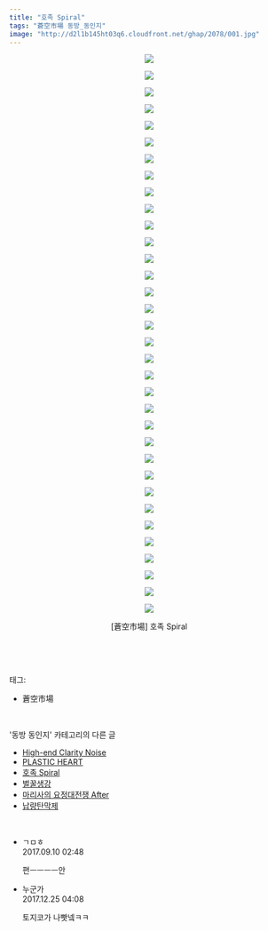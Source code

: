 ```yaml
---
title: "호족 Spiral"
tags: "蒼空市場 동방_동인지"
image: "http://d2l1b145ht03q6.cloudfront.net/ghap/2078/001.jpg"
---
```

<div class="article">
<p style="text-align: center; clear: none; float: none;"><img src="{{ site.imgserver1 }}/ghap/2078/001.jpg"/></p>
<p style="text-align: center; clear: none; float: none;"><img src="{{ site.imgserver1 }}/ghap/2078/002.jpg"/></p>
<p style="text-align: center; clear: none; float: none;"><img src="{{ site.imgserver1 }}/ghap/2078/003.jpg"/></p>
<p style="text-align: center; clear: none; float: none;"><img src="{{ site.imgserver1 }}/ghap/2078/004.jpg"/></p>
<p style="text-align: center; clear: none; float: none;"><img src="{{ site.imgserver1 }}/ghap/2078/005.jpg"/></p>
<p style="text-align: center; clear: none; float: none;"><img src="{{ site.imgserver1 }}/ghap/2078/006.jpg"/></p>
<p style="text-align: center; clear: none; float: none;"><img src="{{ site.imgserver1 }}/ghap/2078/007.jpg"/></p>
<p style="text-align: center; clear: none; float: none;"><img src="{{ site.imgserver1 }}/ghap/2078/008.jpg"/></p>
<p style="text-align: center; clear: none; float: none;"><img src="{{ site.imgserver1 }}/ghap/2078/009.jpg"/></p>
<p style="text-align: center; clear: none; float: none;"><img src="{{ site.imgserver1 }}/ghap/2078/010.jpg"/></p>
<p style="text-align: center; clear: none; float: none;"><img src="{{ site.imgserver1 }}/ghap/2078/011.jpg"/></p>
<p style="text-align: center; clear: none; float: none;"><img src="{{ site.imgserver1 }}/ghap/2078/012.jpg"/></p>
<p style="text-align: center; clear: none; float: none;"><img src="{{ site.imgserver1 }}/ghap/2078/013.jpg"/></p>
<p style="text-align: center; clear: none; float: none;"><img src="{{ site.imgserver1 }}/ghap/2078/014.jpg"/></p>
<p style="text-align: center; clear: none; float: none;"><img src="{{ site.imgserver1 }}/ghap/2078/015.jpg"/></p>
<p style="text-align: center; clear: none; float: none;"><img src="{{ site.imgserver1 }}/ghap/2078/016.jpg"/></p>
<p style="text-align: center; clear: none; float: none;"><img src="{{ site.imgserver1 }}/ghap/2078/017.jpg"/></p>
<p style="text-align: center; clear: none; float: none;"><img src="{{ site.imgserver1 }}/ghap/2078/018.jpg"/></p>
<p style="text-align: center; clear: none; float: none;"><img src="{{ site.imgserver1 }}/ghap/2078/019.jpg"/></p>
<p style="text-align: center; clear: none; float: none;"><img src="{{ site.imgserver1 }}/ghap/2078/020.jpg"/></p>
<p style="text-align: center; clear: none; float: none;"><img src="{{ site.imgserver1 }}/ghap/2078/021.jpg"/></p>
<p style="text-align: center; clear: none; float: none;"><img src="{{ site.imgserver1 }}/ghap/2078/022.jpg"/></p>
<p style="text-align: center; clear: none; float: none;"><img src="{{ site.imgserver1 }}/ghap/2078/023.jpg"/></p>
<p style="text-align: center; clear: none; float: none;"><img src="{{ site.imgserver1 }}/ghap/2078/024.jpg"/></p>
<p style="text-align: center; clear: none; float: none;"><img src="{{ site.imgserver1 }}/ghap/2078/025.jpg"/></p>
<p style="text-align: center; clear: none; float: none;"><img src="{{ site.imgserver1 }}/ghap/2078/026.jpg"/></p>
<p style="text-align: center; clear: none; float: none;"><img src="{{ site.imgserver1 }}/ghap/2078/027.jpg"/></p>
<p style="text-align: center; clear: none; float: none;"><img src="{{ site.imgserver1 }}/ghap/2078/028.jpg"/></p>
<p style="text-align: center; clear: none; float: none;"><img src="{{ site.imgserver1 }}/ghap/2078/029.jpg"/></p>
<p style="text-align: center; clear: none; float: none;"><img src="{{ site.imgserver1 }}/ghap/2078/030.jpg"/></p>
<p style="text-align: center; clear: none; float: none;"><img src="{{ site.imgserver1 }}/ghap/2078/031.jpg"/></p>
<p style="text-align: center; clear: none; float: none;"><img src="{{ site.imgserver1 }}/ghap/2078/032.jpg"/></p>
<p style="text-align: center; clear: none; float: none;"><img src="{{ site.imgserver1 }}/ghap/2078/033.jpg"/></p>
<p style="text-align: center; clear: none; float: none;"><img src="{{ site.imgserver1 }}/ghap/2078/034.jpg"/></p>
<p style="text-align: center; clear: none; float: none;">[蒼空市場] 호족 Spiral</p>
<p><br/></p>
</div><br/>
<div class="tagTrail">
<p>태그: </p>
<ul>
<li>蒼空市場</li>
</ul>
</div><br/>
<div class="another">
<p>'동방 동인지' 카테고리의 다른 글</p>
<ul>
<li><a href="/ghap_2081">High-end Clarity Noise</a></li>
<li><a href="/ghap_2080">PLASTIC HEART</a></li>
<li><a href="/ghap_2078">호족 Spiral</a></li>
<li><a href="/ghap_2077">벌꿀생강</a></li>
<li><a href="/ghap_2076">마리사의 요정대전쟁 After</a></li>
<li><a href="/ghap_2074">납량탄막제</a></li>
</ul>
</div><br/>
<div class="cb_module cb_fluid">
<div class="cb_wrt cb_profile">
<div class="comment">
<ul>
<li class="cb_thumb_off" id="comment15079866">
<div class="cb_comment_area">
<div class="cb_info_area">
<div class="cb_section">
<span class="cb_nick_name">ㄱㅁㅎ</span>
</div>
<div class="cb_section">
<span class="cb_date">2017.09.10 02:48 </span>
</div>
</div>
<div class="cb_dsc_comment">
<p class="cb_dsc">
											편ㅡㅡㅡㅡ안
										</p>
</div>
</div></li>
<li class="cb_thumb_off" id="comment15159128">
<div class="cb_comment_area">
<div class="cb_info_area">
<div class="cb_section">
<span class="cb_nick_name">누군가</span>
</div>
<div class="cb_section">
<span class="cb_date">2017.12.25 04:08 </span>
</div>
</div>
<div class="cb_dsc_comment">
<p class="cb_dsc">
											토지코가 나빳넼ㅋㅋ<br/>
</p>
</div>
</div></li>
</ul>
</div>
</div><!-- commentList close -->
</div><br/>
